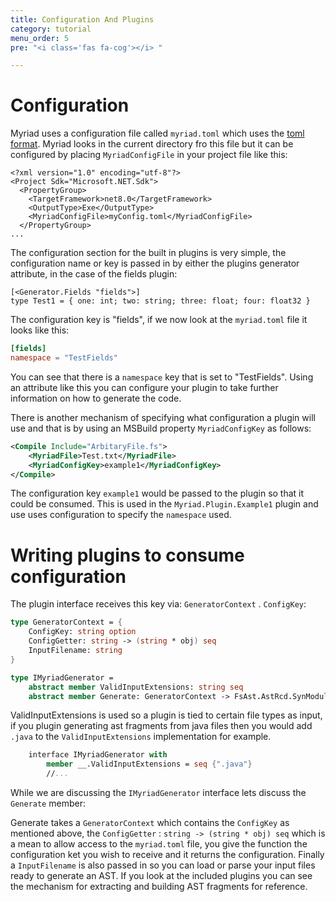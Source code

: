 ```yaml
---
title: Configuration And Plugins
category: tutorial
menu_order: 5
pre: "<i class='fas fa-cog'></i> "

---
```


# Configuration

Myriad uses a configuration file called `myriad.toml` which uses the [toml format](https://toml.io/en/).  Myriad looks in the current directory fro this file but it can be configured by placing `MyriadConfigFile` in your project file like this:

```msbuild
<?xml version="1.0" encoding="utf-8"?>
<Project Sdk="Microsoft.NET.Sdk">
  <PropertyGroup>
    <TargetFramework>net8.0</TargetFramework>
    <OutputType>Exe</OutputType>
    <MyriadConfigFile>myConfig.toml</MyriadConfigFile>
  </PropertyGroup>
...
```

The configuration section for the built in plugins is very simple, the configuration name or key is passed in by either the plugins generator attribute, in the case of the fields plugin:

```
[<Generator.Fields "fields">]
type Test1 = { one: int; two: string; three: float; four: float32 }

```

The configuration key is "fields", if we now look at the `myriad.toml` file it looks like this:

```toml
[fields]
namespace = "TestFields"
```

You can see that there is a `namespace` key that is set to "TestFields".  Using an attribute like this you can configure your plugin to take further information on how to generate the code.  

There is another mechanism of specifying what configuration a plugin will use and that is by using an MSBuild property `MyriadConfigKey` as follows:

```xml
<Compile Include="ArbitaryFile.fs">
    <MyriadFile>Test.txt</MyriadFile>
    <MyriadConfigKey>example1</MyriadConfigKey>
</Compile>
```

The configuration key `example1` would be passed to the plugin so that it could be consumed.  This is used in the `Myriad.Plugin.Example1` plugin and use uses configuration to specify the `namespace` used.  

# Writing plugins to consume configuration

The plugin interface receives this key via: `GeneratorContext` . `ConfigKey`:

```fsharp
type GeneratorContext = {
    ConfigKey: string option
    ConfigGetter: string -> (string * obj) seq
    InputFilename: string
}

type IMyriadGenerator =
    abstract member ValidInputExtensions: string seq
    abstract member Generate: GeneratorContext -> FsAst.AstRcd.SynModuleOrNamespaceRcd list
```

ValidInputExtensions is used so a plugin is tied to certain file types as input, if you plugin generating ast fragments from java files then you would add `.java` to the `ValidInputExtensions` implementation for example.  

```fsharp
    interface IMyriadGenerator with
        member __.ValidInputExtensions = seq {".java"}
        //...
```

While we are discussing the `IMyriadGenerator` interface lets discuss the `Generate` member:

Generate takes a `GeneratorContext` which contains the `ConfigKey` as mentioned above, the `ConfigGetter` : `string -> (string * obj) seq` which is a mean to allow access to the `myriad.toml` file, you give the function the configuration ket you wish to receive and it returns the configuration.  Finally a `InputFilename` is also passed in so you can load or parse your input files ready to generate an AST.  If you look at the included plugins you can see the mechanism for extracting and building AST fragments for reference.  
